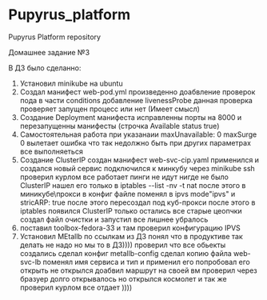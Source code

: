 # Pupyrus_platform
Pupyrus Platform repository

Домашнее задание №3

В ДЗ было сделанно:
1. Установил minikube на ubuntu 
2. Создал манифест web-pod.yml произведенно доабвление проверок пода в части conditions добавление livenessProbe данная проверка проверяет запущен процесс или нет (Имеет смысл)
3. Создание Deployment манифеста исправленны порты на 8000 и перезапущенны манифесты (строчка Available status true)
4. Самостоятельная работа при указанаии maxUnavailable: 0 maxSurge 0 вылетает ошибка что так недолжно быть при других параметрах все выполняеться 
5. Создание ClusterIP 
создан манифест web-svc-cip.yaml применился и создался новый сервис подключился к минкубу через minikube ssh проверил курлом все работает пинги не идут нигде не было ClusterIP нашел его только в iptables --list -nv -t nat после этого в миникубе\прокси в конфиг файле поменял в ipvs mode"ipvs" и stricARP: true после этого пересоздал под куб-прокси после этого в iptables появился ClusterIP только остались все старые цеопчки создал файл очистки и запустил все лишнее убралось
6. поставил toolbox-fedora-33 и там проверил конфигурацию IPVS 
7. Установил MEtallb по ссылкам из ДЗ понял что в продуктиве так делать не надо но мы то в ДЗ)))) проверил что все обьекты создались сделал конфиг metallb-config сделал копию файла web-svc-lb поменял имя сервиса и тип и применил его попробовал его открыть не открылся доабвил маршрут на своей вм проверил через бразуер долго открывалось но открылся космолет и так же проверил курлом все отдает
 ))))
